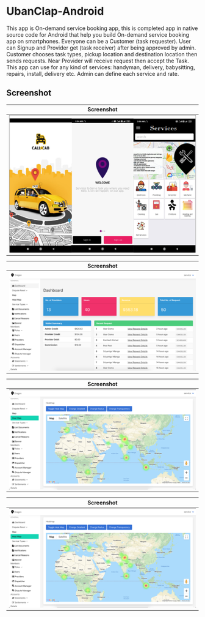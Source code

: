 # UbanClap-Android

This app is On-demand service booking app, this is completed app in native source code for Android that help you build On-demand service booking app on smartphones. Everyone can be a Customer (task requester). User can Signup and Provider get (task receiver) after being approved by admin. Customer chooses task types, pickup location and destination location then sends requests. Near Provider will receive request then accept the Task. This app can use for any kind of services: handyman, delivery, babysitting, repairs, install, delivery etc. Admin can define each service and rate.

## Screenshot

|                Screenshot               |
|:---------------------------------------:|
| ![screenshot](screens/screen_1.png)   | 

|                Screenshot               | 
|:---------------------------------------:|
| ![screenshot](screens/screen_2.png)   | 

|                Screenshot               | 
|:---------------------------------------:|
| ![screenshot](screens/screen_3.png)   | 

|                Screenshot               | 
|:---------------------------------------:|
| ![screenshot](screens/screen_3.png)   | 




